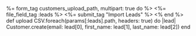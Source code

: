 %= form_tag customers_upload_path, multipart: true do %>
  <%= file_field_tag :leads %>
  <%= submit_tag "Import Leads" %>
<% end %>
 def upload
    CSV.foreach(params[:leads].path, headers: true) do |lead|
      Customer.create(email: lead[0], first_name: lead[1], last_name: lead[2])
    end